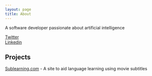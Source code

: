 ```yaml
---
layout: page
title: About
---
```


<p>A software developer passionate about artificial intelligence</p>

[Twitter](https://twitter.com/mickrideout)<br>
[Linkedin](https://www.linkedin.com/in/michael-rideout-199b0412/)<br>

## Projects

[Sublearning.com](http://sublearning.com) - A site to aid language learning using movie subtitles
